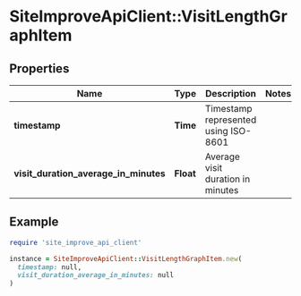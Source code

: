 # SiteImproveApiClient::VisitLengthGraphItem

## Properties

| Name | Type | Description | Notes |
| ---- | ---- | ----------- | ----- |
| **timestamp** | **Time** | Timestamp represented using ISO-8601 |  |
| **visit_duration_average_in_minutes** | **Float** | Average visit duration in minutes |  |

## Example

```ruby
require 'site_improve_api_client'

instance = SiteImproveApiClient::VisitLengthGraphItem.new(
  timestamp: null,
  visit_duration_average_in_minutes: null
)
```


